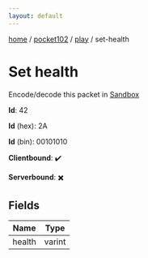 ```yaml
---
layout: default
---
```


[home](/)  /  [pocket102](/protocol/pocket102)  /  [play](/protocol/pocket102/play)  /  set-health

# Set health

Encode/decode this packet in [Sandbox](../../../sandbox/pocket102#Play.SetHealth)

**Id**: 42

**Id** (hex): 2A

**Id** (bin): 00101010

**Clientbound**: ✔️

**Serverbound**: ✖️

## Fields

Name | Type
---|---
health | varint
